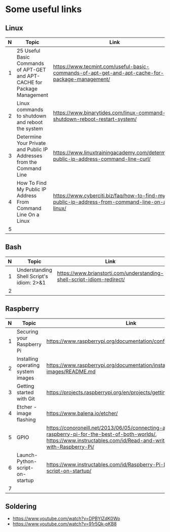 # Some useful links
## Linux
N   | Topic | Link
---:| ---   | ---
1   | 25 Useful Basic Commands of APT-GET and APT-CACHE for Package Management | https://www.tecmint.com/useful-basic-commands-of-apt-get-and-apt-cache-for-package-management/
2   | Linux commands to shutdown and reboot the system | https://www.binarytides.com/linux-command-shutdown-reboot-restart-system/
3   | Determine Your Private and Public IP Addresses from the Command Line | https://www.linuxtrainingacademy.com/determine-public-ip-address-command-line-curl/
4   | How To Find My Public IP Address From Command Line On a Linux | https://www.cyberciti.biz/faq/how-to-find-my-public-ip-address-from-command-line-on-a-linux/
5   | 

## Bash
N   | Topic | Link
---:| ---   | ---
1   | Understanding Shell Script's idiom: 2>&1 | https://www.brianstorti.com/understanding-shell-script-idiom-redirect/
2   | 

## Raspberry
N   | Topic | Link
---:| ---   | ---
1   | Securing your Raspberry Pi | https://www.raspberrypi.org/documentation/configuration/security.md
2   | Installing operating system images | https://www.raspberrypi.org/documentation/installation/installing-images/README.md
3   | Getting started with Git | https://projects.raspberrypi.org/en/projects/getting-started-with-git/
4   | Etcher - image flashing | https://www.balena.io/etcher/
5   | GPIO | https://conoroneill.net/2013/06/05/connecting-an-arduino-to-raspberry-pi-for-the-best-of-both-worlds/, https://www.instructables.com/id/Read-and-write-from-serial-port-with-Raspberry-Pi/
6   | Launch-Python-script-on-startup | https://www.instructables.com/id/Raspberry-Pi-Launch-Python-script-on-startup/
7   | 

## Soldering
- https://www.youtube.com/watch?v=DPBYIZdK0Wo
- https://www.youtube.com/watch?v=91r5Qk-pKB8
